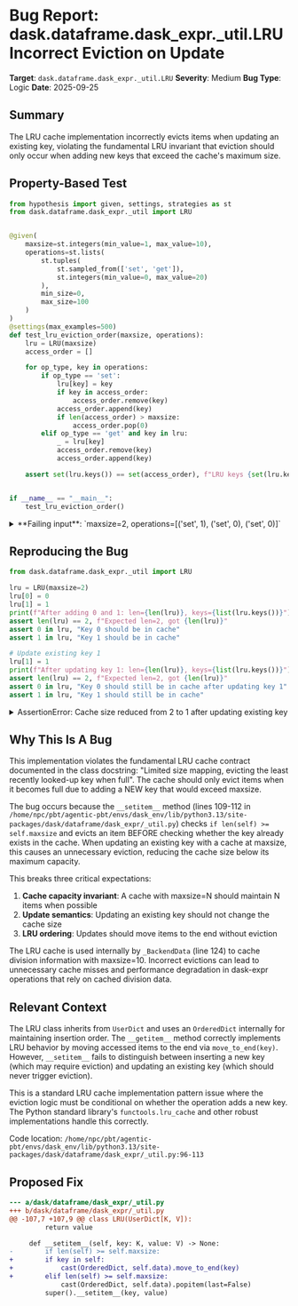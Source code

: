 # Bug Report: dask.dataframe.dask_expr._util.LRU Incorrect Eviction on Update

**Target**: `dask.dataframe.dask_expr._util.LRU`
**Severity**: Medium
**Bug Type**: Logic
**Date**: 2025-09-25

## Summary

The LRU cache implementation incorrectly evicts items when updating an existing key, violating the fundamental LRU invariant that eviction should only occur when adding new keys that exceed the cache's maximum size.

## Property-Based Test

```python
from hypothesis import given, settings, strategies as st
from dask.dataframe.dask_expr._util import LRU


@given(
    maxsize=st.integers(min_value=1, max_value=10),
    operations=st.lists(
        st.tuples(
            st.sampled_from(['set', 'get']),
            st.integers(min_value=0, max_value=20)
        ),
        min_size=0,
        max_size=100
    )
)
@settings(max_examples=500)
def test_lru_eviction_order(maxsize, operations):
    lru = LRU(maxsize)
    access_order = []

    for op_type, key in operations:
        if op_type == 'set':
            lru[key] = key
            if key in access_order:
                access_order.remove(key)
            access_order.append(key)
            if len(access_order) > maxsize:
                access_order.pop(0)
        elif op_type == 'get' and key in lru:
            _ = lru[key]
            access_order.remove(key)
            access_order.append(key)

    assert set(lru.keys()) == set(access_order), f"LRU keys {set(lru.keys())} != expected {set(access_order)}"


if __name__ == "__main__":
    test_lru_eviction_order()
```

<details>

<summary>
**Failing input**: `maxsize=2, operations=[('set', 1), ('set', 0), ('set', 0)]`
</summary>
```
Traceback (most recent call last):
  File "/home/npc/pbt/agentic-pbt/worker_/28/hypo.py", line 38, in <module>
    test_lru_eviction_order()
    ~~~~~~~~~~~~~~~~~~~~~~~^^
  File "/home/npc/pbt/agentic-pbt/worker_/28/hypo.py", line 6, in test_lru_eviction_order
    maxsize=st.integers(min_value=1, max_value=10),
               ^^^
  File "/home/npc/miniconda/lib/python3.13/site-packages/hypothesis/core.py", line 2124, in wrapped_test
    raise the_error_hypothesis_found
  File "/home/npc/pbt/agentic-pbt/worker_/28/hypo.py", line 34, in test_lru_eviction_order
    assert set(lru.keys()) == set(access_order), f"LRU keys {set(lru.keys())} != expected {set(access_order)}"
           ^^^^^^^^^^^^^^^^^^^^^^^^^^^^^^^^^^^^
AssertionError: LRU keys {0} != expected {0, 1}
Falsifying example: test_lru_eviction_order(
    maxsize=2,
    operations=[('set', 1), ('set', 0), ('set', 0)],
)
```
</details>

## Reproducing the Bug

```python
from dask.dataframe.dask_expr._util import LRU

lru = LRU(maxsize=2)
lru[0] = 0
lru[1] = 1
print(f"After adding 0 and 1: len={len(lru)}, keys={list(lru.keys())}")
assert len(lru) == 2, f"Expected len=2, got {len(lru)}"
assert 0 in lru, "Key 0 should be in cache"
assert 1 in lru, "Key 1 should be in cache"

# Update existing key 1
lru[1] = 1
print(f"After updating key 1: len={len(lru)}, keys={list(lru.keys())}")
assert len(lru) == 2, f"Expected len=2, got {len(lru)}"
assert 0 in lru, "Key 0 should still be in cache after updating key 1"
assert 1 in lru, "Key 1 should still be in cache"
```

<details>

<summary>
AssertionError: Cache size reduced from 2 to 1 after updating existing key
</summary>
```
After adding 0 and 1: len=2, keys=[0, 1]
After updating key 1: len=1, keys=[1]
Traceback (most recent call last):
  File "/home/npc/pbt/agentic-pbt/worker_/28/repo.py", line 14, in <module>
    assert len(lru) == 2, f"Expected len=2, got {len(lru)}"
           ^^^^^^^^^^^^^
AssertionError: Expected len=2, got 1
```
</details>

## Why This Is A Bug

This implementation violates the fundamental LRU cache contract documented in the class docstring: "Limited size mapping, evicting the least recently looked-up key when full". The cache should only evict items when it becomes full due to adding a NEW key that would exceed maxsize.

The bug occurs because the `__setitem__` method (lines 109-112 in `/home/npc/pbt/agentic-pbt/envs/dask_env/lib/python3.13/site-packages/dask/dataframe/dask_expr/_util.py`) checks `if len(self) >= self.maxsize` and evicts an item BEFORE checking whether the key already exists in the cache. When updating an existing key with a cache at maxsize, this causes an unnecessary eviction, reducing the cache size below its maximum capacity.

This breaks three critical expectations:
1. **Cache capacity invariant**: A cache with maxsize=N should maintain N items when possible
2. **Update semantics**: Updating an existing key should not change the cache size
3. **LRU ordering**: Updates should move items to the end without eviction

The LRU cache is used internally by `_BackendData` (line 124) to cache division information with maxsize=10. Incorrect evictions can lead to unnecessary cache misses and performance degradation in dask-expr operations that rely on cached division data.

## Relevant Context

The LRU class inherits from `UserDict` and uses an `OrderedDict` internally for maintaining insertion order. The `__getitem__` method correctly implements LRU behavior by moving accessed items to the end via `move_to_end(key)`. However, `__setitem__` fails to distinguish between inserting a new key (which may require eviction) and updating an existing key (which should never trigger eviction).

This is a standard LRU cache implementation pattern issue where the eviction logic must be conditional on whether the operation adds a new key. The Python standard library's `functools.lru_cache` and other robust implementations handle this correctly.

Code location: `/home/npc/pbt/agentic-pbt/envs/dask_env/lib/python3.13/site-packages/dask/dataframe/dask_expr/_util.py:96-113`

## Proposed Fix

```diff
--- a/dask/dataframe/dask_expr/_util.py
+++ b/dask/dataframe/dask_expr/_util.py
@@ -107,7 +107,9 @@ class LRU(UserDict[K, V]):
         return value

     def __setitem__(self, key: K, value: V) -> None:
-        if len(self) >= self.maxsize:
+        if key in self:
+            cast(OrderedDict, self.data).move_to_end(key)
+        elif len(self) >= self.maxsize:
             cast(OrderedDict, self.data).popitem(last=False)
         super().__setitem__(key, value)
```